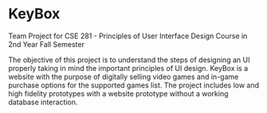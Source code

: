 # KeyBox
Team Project for CSE 281 - Principles of User Interface Design Course in 2nd Year Fall Semester

The objective of this project is to understand the steps of designing an UI properly taking in mind the important principles of UI design. KeyBox is a website with the purpose of digitally selling video games and in-game purchase options for the supported games list. The project includes low and high fidelity prototypes with a website prototype without a working database interaction.
